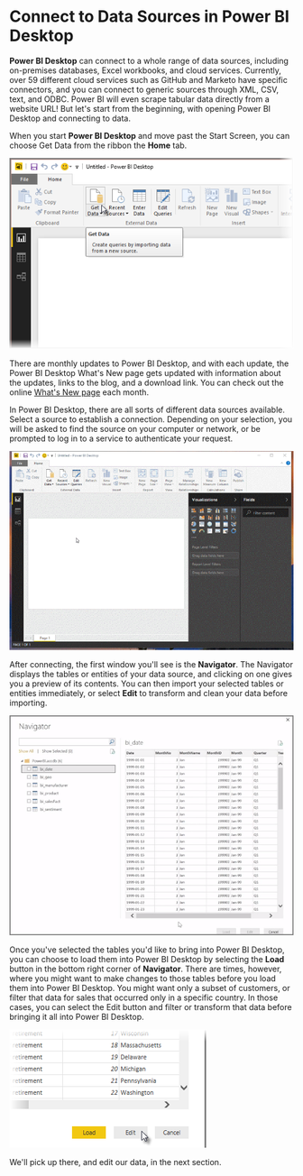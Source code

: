 <properties
   pageTitle="Connect to Data Sources in Power BI Desktop"
   description="Find out how to connect to data using Power BI Desktop"
   services="powerbi"
   documentationCenter=""
   authors="davidiseminger"
   manager="mblythe"
   editor=""
   tags=""
   featuredVideoId="S6s0osmRCZ4"
   courseDuration="8m"/>

<tags
   ms.service="powerbi"
   ms.devlang="NA"
   ms.topic="article"
   ms.tgt_pltfrm="NA"
   ms.workload="powerbi"
   ms.date="02/17/2016"
   ms.author="v-jescoo"/>

# Connect to Data Sources in Power BI Desktop

**Power BI Desktop** can connect to a whole range of data sources, including on-premises databases, Excel workbooks, and cloud services. Currently, over 59 different cloud services such as GitHub and Marketo have specific connectors, and you can connect to generic sources through XML, CSV, text, and ODBC. Power BI will even scrape tabular data directly from a website URL! But let's start from the beginning, with opening Power BI Desktop and connecting to data.

When you start **Power BI Desktop** and move past the Start Screen, you can choose Get Data from the ribbon the **Home** tab.

![](media/powerbi-learning-1-2-connect-to-data-sources-in-power-bi-desktop/1-2_1.png)

There are monthly updates to Power BI Desktop, and with each update, the Power BI Desktop What's New page gets updated with information about the updates, links to the blog, and a download link. You can check out the online [What's New page](powerbi-desktop-latest-update.md) each month.

In Power BI Desktop, there are all sorts of different data sources available. Select a source to establish a connection. Depending on your selection, you will be asked to find the source on your computer or network, or be prompted to log in to a service to authenticate your request.

![](media/powerbi-learning-1-2-connect-to-data-sources-in-power-bi-desktop/1-2_2.gif)

After connecting, the first window you'll see is the **Navigator**. The Navigator displays the tables or entities of your data source, and clicking on one gives you a preview of its contents. You can then import your selected tables or entities immediately, or select **Edit** to transform and clean your data before importing.

![](media/powerbi-learning-1-2-connect-to-data-sources-in-power-bi-desktop/1-2_3.png)

Once you've selected the tables you'd like to bring into Power BI Desktop, you can choose to load them into Power BI Desktop by selecting the **Load** button in the bottom right corner of **Navigator**. There are times, however, where you might want to make changes to those tables before you load them into Power BI Desktop. You might want only a subset of customers, or filter that data for sales that occurred only in a specific country. In those cases, you can select the Edit button and filter or transform that data before bringing it all into Power BI Desktop.

![](media/powerbi-learning-1-2-connect-to-data-sources-in-power-bi-desktop/1-2_4.png)

We'll pick up there, and edit our data, in the next section.
